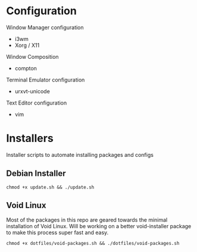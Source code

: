 # Configuration

Window Manager configuration

   * i3wm
   * Xorg / X11

Window Composition

   * compton

Terminal Emulator configuration

   * urxvt-unicode
   
Text Editor configuration

   * vim
   
# Installers

Installer scripts to automate installing packages and configs 

## Debian Installer

```shell
chmod +x update.sh && ./update.sh
```

## Void Linux

Most of the packages in this repo are geared towards the minimal installation of Void Linux.
Will be working on a better void-installer package to make this process super fast and easy.

```shell
chmod +x dotfiles/void-packages.sh && ./dotfiles/void-packages.sh
```
